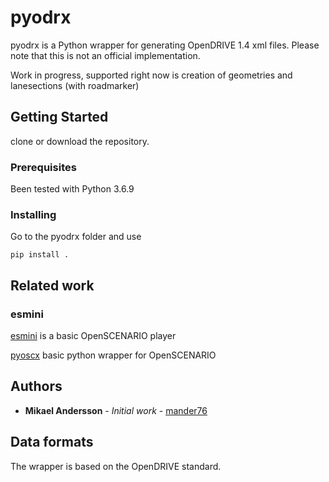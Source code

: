 # pyodrx
pyodrx is a Python wrapper for generating OpenDRIVE 1.4 xml files. 
Please note that this is not an official implementation.

Work in progress, supported right now is creation of geometries and lanesections (with roadmarker)


## Getting Started

clone or download the repository.

### Prerequisites

Been tested with Python 3.6.9


### Installing

Go to the pyodrx folder and use

```
pip install .
```


## Related work


### esmini
[esmini](https://github.com/esmini/esmini) is a basic OpenSCENARIO player

[pyoscx](https://github.com/pyoscx/pyoscx) basic python wrapper for OpenSCENARIO 

## Authors

* **Mikael Andersson** - *Initial work* - [mander76](https://github.com/mander76)

## Data formats
The wrapper is based on the OpenDRIVE standard.